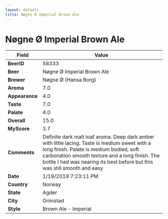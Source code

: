```yaml
---
layout: default
title: Nøgne Ø Imperial Brown Ale
---
```


# Nøgne Ø Imperial Brown Ale

| Field         | Value     |
|---------------|-----------|
| **BeerID** | 58333 |
| **Beer** | Nøgne Ø Imperial Brown Ale |
| **Brewer** | Nøgne Ø (Hansa Borg) |
| **Aroma** | 7.0 |
| **Appearance** | 4.0 |
| **Taste** | 7.0 |
| **Palate** | 4.0 |
| **Overall** | 15.0 |
| **MyScore** | 3.7 |
| **Comments** | Definite dark malt loaf aroma. Deep dark amber with little lacing. Taste is medium sweet with a long finish. Palate is medium bodied, soft carbonation smooth texture and a long finish. The bottle I had was nearing its best before but this was still smooth and easy  |
| **Date** | 1/19/2019 7:23:11 PM |
| **Country** | Norway |
| **State** | Agder |
| **City** | Grimstad |
| **Style** | Brown Ale - Imperial |

